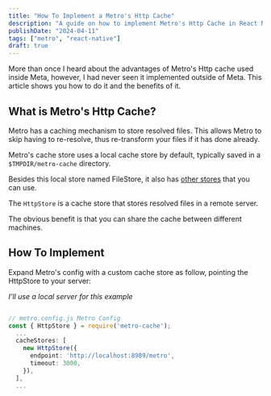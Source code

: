```yaml
---
title: "How To Implement a Metro's Http Cache"
description: "A guide on how to implement Metro's Http Cache in React Native"
publishDate: "2024-04-11"
tags: ["metro", "react-native"]
draft: true
---
```


More than once I heard about the advantages of Metro's Http cache used inside
Meta, however, I had never seen it implemented outside of Meta. This article
shows you how to do it and the benefits of it.


## What is Metro's Http Cache?

Metro has a caching mechanism to store resolved files. This allows Metro to skip
having to re-resolve, thus re-transform your files if it has done already.

Metro's cache store uses a local cache store by default, typically saved in a
`$TMPDIR/metro-cache` directory.


Besides this local store named FileStore, it also has [other
stores](https://metrobundler.dev/docs/configuration/#cachestores) that you can
use.

The `HttpStore` is a cache store that stores resolved files in a remote server.

The obvious benefit is that you can share the cache between different machines.


## How To Implement


Expand Metro's config with a custom cache store as follow, pointing the
HttpStore to your server:

_I'll use a local server for this example_

```typescript

// metro.config.js Metro Config
const { HttpStore } = require('metro-cache');
  ...
  cacheStores: [
    new HttpStore({
      endpoint: 'http://localhost:8989/metro',
      timeout: 3000,
    }),
  ],
  ...

```



